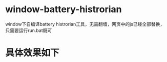 # window-battery-histrorian
window下自编译battery histrorian工具，无需翻墙，网页中的js已经全部替换，只需要运行run.bat既可

# 具体效果如下

